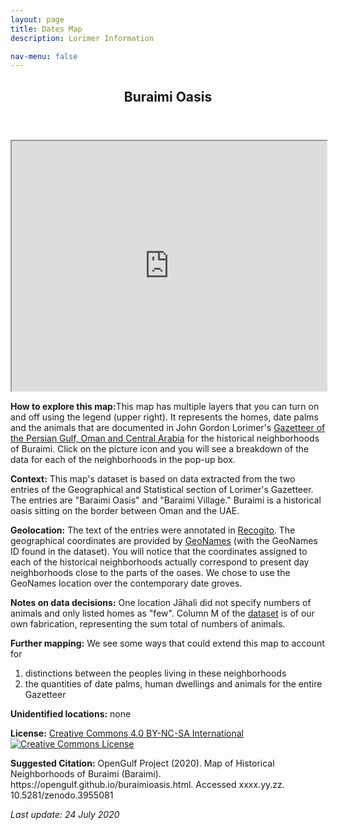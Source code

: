 ```yaml
---
layout: page
title: Dates Map 
description: Lorimer Information  

nav-menu: false
---
```


<section id="one">
  <div class="inner">
    <header class="major">
      <h1>Buraimi Oasis</h1>
    </header> 
<iframe src="https://liyanibrahim.github.io/buraimi/webapp3/index.html" width="100%" height="400"></iframe>

<p>
	<b>How to explore this map:</b>This map has multiple layers that you can turn on and off using the legend (upper right). It represents the homes, date palms and the animals that are documented in John Gordon Lorimer's <a href="https://en.wikipedia.org/wiki/Gazetteer_of_the_Persian_Gulf,_Oman_and_Central_Arabia" class="link"> Gazetteer of the Persian Gulf, Oman and Central Arabia</a> for the historical neighborhoods of Buraimi.  Click on the picture icon and you will see a breakdown of the data for each of the neighborhoods in the pop-up box.
</p>
<p>
	<b>Context:</b> This map's dataset is based on data extracted from the two entries of the Geographical and Statistical section of Lorimer's Gazetteer. The entries are "Baraimi Oasis" and "Baraimi Village." Buraimi is a historical oasis sitting on the border between Oman and the UAE.
</p>
<p>
	<b>Geolocation:</b> The text of the entries were annotated in <a href="https://recogito.pelagios.org/" class="link">Recogito</a>. The geographical coordinates are provided by <a href="https://geonames.org" class="link">GeoNames</a> (with the GeoNames ID found in the dataset). You will notice that the coordinates assigned to each of the historical neighborhoods actually correspond to present day neighborhoods close to the parts of the oases. We chose to use the GeoNames location over the contemporary date groves.
</p>
<p> 
	<b>Notes on data decisions:</b> One location Jāhali did not specify numbers of animals and only listed homes as "few".  Column M of the <a href="https://github.com/opengulf/Lorimer_data/blob/master/palms_livestock_Buraimi.csv" class="link" >dataset</a> is of our own fabrication, representing the sum total of numbers of animals. 
</p>
<p>
	<b>Further mapping:</b> We see some ways that could extend this map to account for 
	<ol>
		<li> distinctions between the peoples living in these neighborhoods</li>
		<li> the quantities of date palms, human dwellings and animals for the entire Gazetteer</li>
	</ol>
</p>
<p>
	<b>Unidentified locations:</b> none
</p>
<p>
	<b>License:</b> <a href="https://creativecommons.org/licenses/by-nc-sa/4.0/" class="link">Creative Commons 4.0 BY-NC-SA International</a> <br>
	<a rel="license" href="http://creativecommons.org/licenses/by-nc-sa/4.0/"><img alt="Creative Commons License" style="border-width:0" src="https://i.creativecommons.org/l/by-nc-sa/4.0/88x31.png" /></a>
</p>
<p>
	<b>Suggested Citation:</b> OpenGulf Project (2020). Map of Historical Neighborhoods of Buraimi (Baraimi). https://opengulf.github.io/buraimioasis.html. Accessed xxxx.yy.zz. 10.5281/zenodo.3955081<br>
</p>
<i>Last update: 24 July 2020</i>















